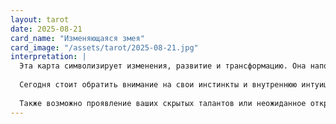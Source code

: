 ```yaml
---
layout: tarot
date: 2025-08-21
card_name: "Изменяющаяся змея"
card_image: "/assets/tarot/2025-08-21.jpg"
interpretation: |
  Эта карта символизирует изменения, развитие и трансформацию. Она напоминает о силе адаптации и о том, что даже в самых непростых ситуациях можно найти путь к развитию. Изменяющаяся змея указывает на то, что сегодняшний день может принести неожиданные повороты, а также возможность пересмотреть свои цели и желания. Возможно, на горизонте появится возможность, которую следовало бы использовать, чтобы выйти на новый уровень в жизни.
  
  Сегодня стоит обратить внимание на свои инстинкты и внутреннюю интуицию. Ваша способность чувствовать, когда и как действовать, будет на высоте. Возможно, какие-то обстоятельства подтолкнут вас к принятым ранее решениям или поведут в совершенно новом направлении, о чем вы даже не подозревали. Если вы умеете подстраиваться под обстоятельства и принимать изменения как часть своего пути, день обязательно принесет вам успех и удовлетворение.
  
  Также возможно проявление ваших скрытых талантов или неожиданное открытие чего-то нового в себе. Важно быть открытым для опыта, который может показаться вам необычным или даже пугающим, но именно в этом процессе вы сможете увидеть свою истинную силу и потенциал. Позвольте себе двигаться в потоке жизни, и тогда результат не заставит себя ждать.
---
```

